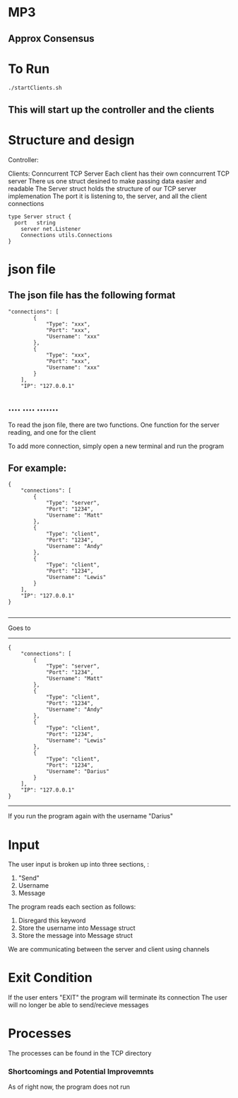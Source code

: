 # MP3
Approx Consensus
--- 
# To Run

```bash
./startClients.sh
``` 
This will start up the controller and the clients
---

# Structure and design

Controller:

Clients:
Conncurrent TCP Server
Each client has their own conncurrent TCP server
There us one struct desined to make passing data easier and readable
The Server struct holds the structure of our TCP server implemenation
The port it is listening to, the server, and all the client connections
```
type Server struct {
  port   string
	server net.Listener
	Connections utils.Connections
}
```



# json file
The json file has the following format 
-----------------------------------------------------------------------------------------------
```    
"connections": [
        {
            "Type": "xxx",
            "Port": "xxx",
            "Username": "xxx"
        },
        {
            "Type": "xxx",
            "Port": "xxx",
            "Username": "xxx"
        }
    ],
    "IP": "127.0.0.1"
```
.... .... .......
-----------------------------------------------------------------------------------------------
To read the json file, there are two functions.
One function for the server reading, and one for the client


To add more connection, simply open a new terminal and run the program

For example:
-----------------------------------------------------------------------------------------------  
```  
{
    "connections": [
        {
            "Type": "server",
            "Port": "1234",
            "Username": "Matt"
        },
        {
            "Type": "client",
            "Port": "1234",
            "Username": "Andy"
        },
        {
            "Type": "client",
            "Port": "1234",
            "Username": "Lewis"
        }
    ],
    "IP": "127.0.0.1"
}


```
-----------------------------------------------------------------------------------------------

Goes to 

-----------------------------------------------------------------------------------------------   
``` 
{
    "connections": [
        {
            "Type": "server",
            "Port": "1234",
            "Username": "Matt"
        },
        {
            "Type": "client",
            "Port": "1234",
            "Username": "Andy"
        },
        {
            "Type": "client",
            "Port": "1234",
            "Username": "Lewis"
        },
        {
            "Type": "client",
            "Port": "1234",
            "Username": "Darius"
        }
    ],
    "IP": "127.0.0.1"
}

```
-----------------------------------------------------------------------------------------------

If you run the program again with the username "Darius"


# Input
The user input is broken up into three sections, : 
1. "Send"
2. Username 
3. Message

The program reads each section as follows: 
1. Disregard this keyword
2. Store the username into Message struct 
3. Store the message into Message struct

We are communicating between the server and client using channels 

# Exit Condition 

If the user enters "EXIT" the program will terminate its connection
The user will no longer be able to send/recieve messages

# Processes
The processes can be found in the TCP directory




### Shortcomings and Potential Improvemnts 
As of right now, the program does not run
